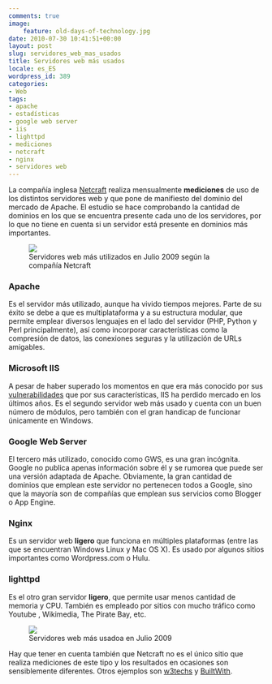 ```yaml
---
comments: true
image:
    feature: old-days-of-technology.jpg
date: 2010-07-30 10:41:51+00:00
layout: post
slug: servidores_web_mas_usados
title: Servidores web más usados
locale: es_ES
wordpress_id: 389
categories:
- Web
tags:
- apache
- estadísticas
- google web server
- iis
- lighttpd
- mediciones
- netcraft
- nginx
- servidores web
---
```


La compañía inglesa [Netcraft](http://news.netcraft.com/) realiza mensualmente **mediciones** de uso de los distintos servidores web y que pone de manifiesto del dominio del mercado de Apache. El estudio se hace comprobando la cantidad de dominios en los que se encuentra presente cada uno de los servidores, por lo que no tiene en cuenta si un servidor está presente en dominios más importantes.

<figure>
	<a href="http://jllopezpino.files.wordpress.com/2010/07/servidores_web_mas_usados_julio_20091.png" alt="Servidores web más utilizados en Julio 2009 según la compañía Netcraft">
		<img src="http://jllopezpino.files.wordpress.com/2010/07/servidores_web_mas_usados_julio_20091.png">
	</a>
	<figcaption>Servidores web más utilizados en Julio 2009 según la compañía Netcraft</figcaption>
</figure>



### 




### Apache


Es el servidor más utilizado, aunque ha vivido tiempos mejores. Parte de su éxito se debe a que es multiplataforma y a su estructura modular, que permite emplear diversos lenguajes en el lado del servidor (PHP, Python y Perl principalmente), así como incorporar características como la compresión de datos, las conexiones seguras y la utilización de URLs amigables.


### Microsoft IIS


A pesar de haber superado los momentos en que era más conocido por sus [vulnerabilidades](http://www.computerworld.com/s/article/64914/The_Cost_of_Free_IIS) que por sus características, IIS ha perdido mercado en los últimos años. Es el segundo servidor web más usado y cuenta con un buen número de módulos, pero también con el gran handicap de funcionar únicamente en Windows.


### Google Web Server


El tercero más utilizado, conocido como GWS, es una gran incógnita. Google no publica apenas información sobre él y se rumorea que puede ser una versión adaptada de Apache. Obviamente, la gran cantidad de dominios que emplean este servidor no pertenecen todos a Google, sino que la mayoría son de compañías que emplean sus servicios como Blogger o App Engine.


### Nginx


Es un servidor web **ligero** que funciona en múltiples plataformas (entre las que se encuentran Windows Linux y Mac OS X). Es usado por algunos sitios importantes como Wordpress.com o Hulu.


### lighttpd


Es el otro gran servidor **ligero**, que permite usar menos cantidad de memoria y CPU. También es empleado por sitios con mucho tráfico como Youtube , Wikimedia, The Pirate Bay, etc.

<figure>
	<a href="http://jllopezpino.files.wordpress.com/2010/07/servidores-web-mas-usados1.png" alt="Servidores web más usadoa en Julio 2009">
		<img src="http://jllopezpino.files.wordpress.com/2010/07/servidores-web-mas-usados1.png">
	</a>
	<figcaption>Servidores web más usadoa en Julio 2009</figcaption>
</figure>


Hay que tener en cuenta también que Netcraft no es el único sitio que realiza mediciones de este tipo y los resultados en ocasiones son sensiblemente diferentes. Otros ejemplos son [w3techs](http://w3techs.com/technologies/overview/web_server/all) y [BuiltWith](http://trends.builtwith.com/Web-Server).
